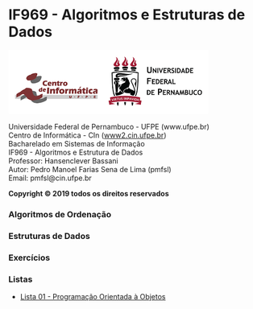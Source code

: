 # IF969 - Algoritmos e Estruturas de Dados
<img src='https://github.com/pedrosena138/IF969-Algoritmos-e-Estrutura-de-Dados/blob/master/logo.png'>
<p>
  Universidade Federal de Pernambuco - UFPE (www.ufpe.br) <br>
  Centro de Informática - CIn (<a href="https://www2.cin.ufpe.br/">www2.cin.ufpe.br</a>) <br>
  Bacharelado em Sistemas de Informação <br>
  IF969 - Algoritmos e Estrutura de Dados <br>
  Professor: Hansenclever Bassani <br>
  Autor: Pedro Manoel Farias Sena de Lima (pmfsl) <br>
  Email: pmfsl@cin.ufpe.br
</p>

<p><strong>Copyright © 2019 todos os direitos reservados</strong></p>

<h3> Algoritmos de Ordenação </h3>
<h3> Estruturas de Dados </h3>
<h3> Exercícios </h3>

<h3> Listas </h3>
<ul>
  <li> <a href='https://github.com/pedrosena138/IF969-Algoritmos-e-Estrutura-de-Dados/tree/master/Listas/01'> Lista 01 - Programação Orientada à Objetos </a> </li>
</ul>



